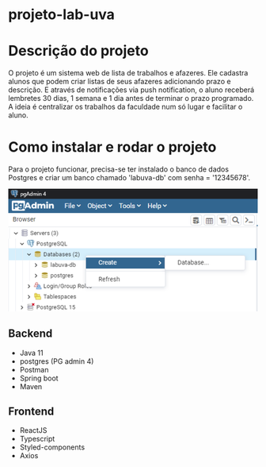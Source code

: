 # projeto-lab-uva

# Descrição do projeto
O projeto é um sistema web de lista de trabalhos e afazeres. Ele cadastra alunos que podem criar
listas de seus afazeres adicionando prazo e descrição. E através de notificações 
via push notification, o aluno receberá lembretes 30 dias, 1 semana e 1 dia antes de terminar o 
prazo programado. A ideia é centralizar os trabalhos da faculdade num só lugar e facilitar o aluno.

# Como instalar e rodar o projeto
Para o projeto funcionar, precisa-se ter instalado o banco de dados Postgres e 
criar um banco chamado 'labuva-db' com senha = '12345678'.

![img.png](img.png)

## Backend
- Java 11
- postgres (PG admin 4)
- Postman
- Spring boot
- Maven

## Frontend
- ReactJS
- Typescript
- Styled-components
- Axios
